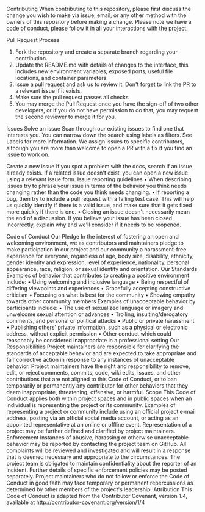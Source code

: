 Contributing
When contributing to this repository, please first discuss the change you wish to make via issue, email, or any other method with the owners of this repository before making a change.
Please note we have a code of conduct, please follow it in all your interactions with the project.

Pull Request Process
1.	Fork the repository and create a separate branch regarding your contribution.
2.	Update the README.md with details of changes to the interface, this includes new environment variables, exposed ports, useful file locations, and container parameters.
3.	Issue a pull request and ask us to review it. Don't forget to link the PR to a relevant issue if it exists.
4.	Make sure the pull request passes all checks
5.	You may merge the Pull Request once you have the sign-off of two other developers, or if you do not have permission to do that, you may request the second reviewer to merge it for you.


Issues
Solve an issue
Scan through our existing issues to find one that interests you. You can narrow down the search using labels as filters. See Labels for more information. We assign issues to specific contributors, although you are more than welcome to open a PR with a fix if you find an issue to work on.

Create a new issue
If you spot a problem with the docs, search if an issue already exists. If a related issue doesn't exist, you can open a new issue using a relevant issue form.
Issue reporting guidelines
•	 When describing issues try to phrase your issue in terms of the behavior you think needs changing rather than the code you think needs changing.
•	If reporting a bug, then try to include a pull request with a failing test case. This will help us quickly identify if there is a valid issue, and make sure that it gets fixed more quickly if there is one.
•	Closing an issue doesn't necessarily mean the end of a discussion. If you believe your issue has been closed incorrectly, explain why and we'll consider if it needs to be reopened.

Code of Conduct
Our Pledge
In the interest of fostering an open and welcoming environment, we as contributors and maintainers pledge to make participation in our project and our community a harassment-free experience for everyone, regardless of age, body size, disability, ethnicity, gender identity and expression, level of experience, nationality, personal appearance, race, religion, or sexual identity and orientation.
Our Standards
Examples of behavior that contributes to creating a positive environment include:
•	Using welcoming and inclusive language
•	Being respectful of differing viewpoints and experiences
•	Gracefully accepting constructive criticism
•	Focusing on what is best for the community
•	Showing empathy towards other community members
Examples of unacceptable behavior by participants include:
•	The use of sexualized language or imagery and unwelcome sexual attention or advances
•	Trolling, insulting/derogatory comments, and personal or political attacks
•	Public or private harassment
•	Publishing others' private information, such as a physical or electronic address, without explicit permission
•	Other conduct which could reasonably be considered inappropriate in a professional setting
Our Responsibilities
Project maintainers are responsible for clarifying the standards of acceptable behavior and are expected to take appropriate and fair corrective action in response to any instances of unacceptable behavior.
Project maintainers have the right and responsibility to remove, edit, or reject comments, commits, code, wiki edits, issues, and other contributions that are not aligned to this Code of Conduct, or to ban temporarily or permanently any contributor for other behaviors that they deem inappropriate, threatening, offensive, or harmful.
Scope
This Code of Conduct applies both within project spaces and in public spaces when an individual is representing the project or its community. Examples of representing a project or community include using an official project e-mail address, posting via an official social media account, or acting as an appointed representative at an online or offline event. Representation of a project may be further defined and clarified by project maintainers.
Enforcement
Instances of abusive, harassing or otherwise unacceptable behavior may be reported by contacting the project team on GitHub. All complaints will be reviewed and investigated and will result in a response that is deemed necessary and appropriate to the circumstances. The project team is obligated to maintain confidentiality about the reporter of an incident. Further details of specific enforcement policies may be posted separately.
Project maintainers who do not follow or enforce the Code of Conduct in good faith may face temporary or permanent repercussions as determined by other members of the project's leadership.
Attribution
This Code of Conduct is adapted from the Contributor Covenant, version 1.4, available at http://contributor-covenant.org/version/1/4



